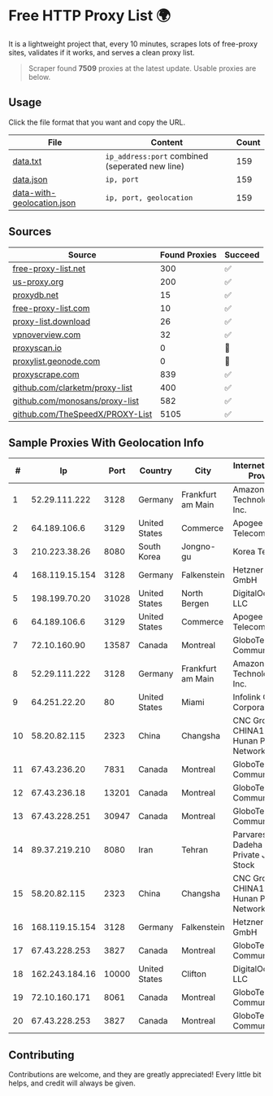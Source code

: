 
# Free HTTP Proxy List 🌍

It is a lightweight project that, every 10 minutes, scrapes lots of free-proxy sites, validates if it works, and serves a clean proxy list.


> Scraper found **7509** proxies at the latest update. Usable proxies are below.

## Usage

Click the file format that you want and copy the URL.


|File|Content|Count|
|----|-------|-----|
|[data.txt](https://raw.githubusercontent.com/themiralay/Proxy-List-World/master/data.txt)|`ip_address:port` combined (seperated new line)|159|
|[data.json](https://raw.githubusercontent.com/themiralay/Proxy-List-World/master/data.json)|`ip, port`|159|
|[data-with-geolocation.json](https://raw.githubusercontent.com/themiralay/Proxy-List-World/master/data-with-geolocation.json)|`ip, port, geolocation`|159|

## Sources

|Source|Found Proxies|Succeed|
|------|-------------|-------|
|[free-proxy-list.net](https://free-proxy-list.net)|300|✅|
|[us-proxy.org](https://www.us-proxy.org)|200|✅|
|[proxydb.net](http://proxydb.net)|15|✅|
|[free-proxy-list.com](https://free-proxy-list.com/?page=&port=&type%5B%5D=http&type%5B%5D=https&up_time=0&search=Search)|10|✅|
|[proxy-list.download](https://www.proxy-list.download/HTTP)|26|✅|
|[vpnoverview.com](https://vpnoverview.com/privacy/anonymous-browsing/free-proxy-servers)|32|✅|
|[proxyscan.io](https://www.proxyscan.io)|0|🚫|
|[proxylist.geonode.com](https://proxylist.geonode.com/api/proxy-list?limit=300&page=1&sort_by=lastChecked&sort_type=desc&protocols=http,https)|0|🚫|
|[proxyscrape.com](https://api.proxyscrape.com/v2/?request=displayproxies&protocol=http&timeout=10000&country=all&ssl=all&anonymity=all)|839|✅|
|[github.com/clarketm/proxy-list](https://raw.githubusercontent.com/clarketm/proxy-list/master/proxy-list-raw.txt)|400|✅|
|[github.com/monosans/proxy-list](https://raw.githubusercontent.com/monosans/proxy-list/main/proxies/http.txt)|582|✅|
|[github.com/TheSpeedX/PROXY-List](https://raw.githubusercontent.com/TheSpeedX/PROXY-List/master/http.txt)|5105|✅|


## Sample Proxies With Geolocation Info

|#|Ip|Port|Country|City|Internet Service Provider|
|-|--|----|-------|----|-------------------------|
|1|52.29.111.222|3128|Germany|Frankfurt am Main|Amazon Technologies Inc.|
|2|64.189.106.6|3129|United States|Commerce|Apogee Telecom Inc.|
|3|210.223.38.26|8080|South Korea|Jongno-gu|Korea Telecom|
|4|168.119.15.154|3128|Germany|Falkenstein|Hetzner Online GmbH|
|5|198.199.70.20|31028|United States|North Bergen|DigitalOcean, LLC|
|6|64.189.106.6|3129|United States|Commerce|Apogee Telecom Inc.|
|7|72.10.160.90|13587|Canada|Montreal|GloboTech Communications|
|8|52.29.111.222|3128|Germany|Frankfurt am Main|Amazon Technologies Inc.|
|9|64.251.22.20|80|United States|Miami|Infolink Global Corporation|
|10|58.20.82.115|2323|China|Changsha|CNC Group CHINA169 Hunan Province Network|
|11|67.43.236.20|7831|Canada|Montreal|GloboTech Communications|
|12|67.43.236.18|13201|Canada|Montreal|GloboTech Communications|
|13|67.43.228.251|30947|Canada|Montreal|GloboTech Communications|
|14|89.37.219.210|8080|Iran|Tehran|Parvaresh Dadeha Co. Private Joint Stock|
|15|58.20.82.115|2323|China|Changsha|CNC Group CHINA169 Hunan Province Network|
|16|168.119.15.154|3128|Germany|Falkenstein|Hetzner Online GmbH|
|17|67.43.228.253|3827|Canada|Montreal|GloboTech Communications|
|18|162.243.184.16|10000|United States|Clifton|DigitalOcean, LLC|
|19|72.10.160.171|8061|Canada|Montreal|GloboTech Communications|
|20|67.43.228.253|3827|Canada|Montreal|GloboTech Communications|



## Contributing

Contributions are welcome, and they are greatly appreciated! Every
little bit helps, and credit will always be given.

